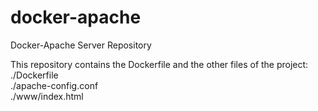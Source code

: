 # docker-apache
Docker-Apache Server Repository

This repository contains the Dockerfile and the other files of the project:
<br>./Dockerfile
<br>./apache-config.conf
<br>./www/index.html
